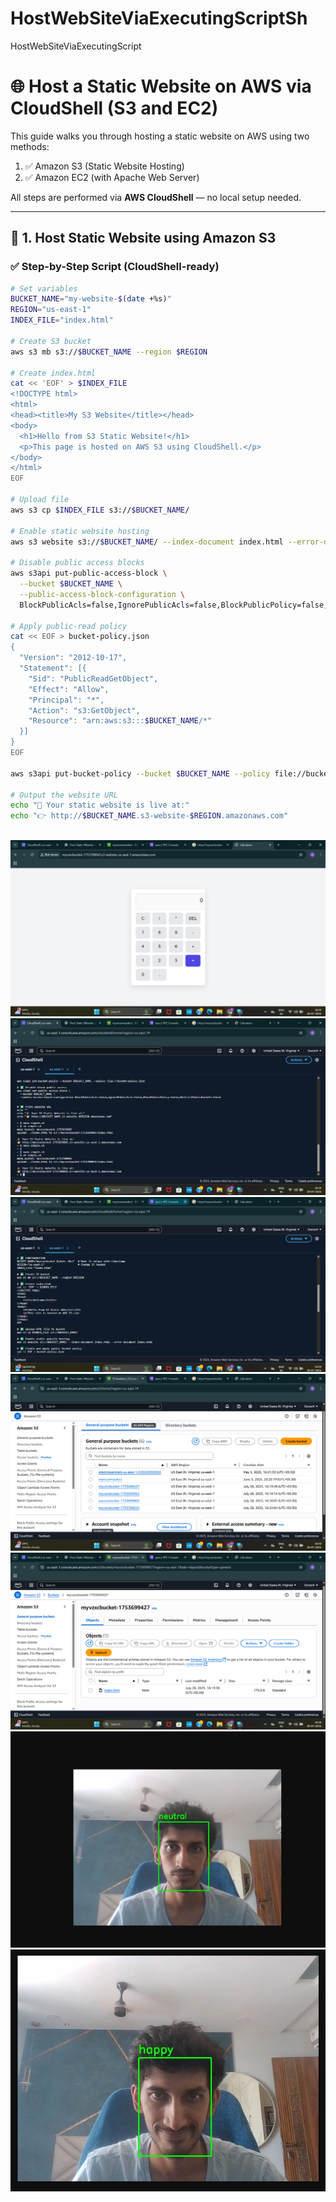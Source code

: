 # HostWebSiteViaExecutingScriptSh
HostWebSiteViaExecutingScript

# 🌐 Host a Static Website on AWS via CloudShell (S3 and EC2)

This guide walks you through hosting a static website on AWS using two methods:

1. ✅ Amazon S3 (Static Website Hosting)
2. ✅ Amazon EC2 (with Apache Web Server)

All steps are performed via **AWS CloudShell** — no local setup needed.

---

## 🚀 1. Host Static Website using Amazon S3

### ✅ Step-by-Step Script (CloudShell-ready)

```bash
# Set variables
BUCKET_NAME="my-website-$(date +%s)"
REGION="us-east-1"
INDEX_FILE="index.html"

# Create S3 bucket
aws s3 mb s3://$BUCKET_NAME --region $REGION

# Create index.html
cat << 'EOF' > $INDEX_FILE
<!DOCTYPE html>
<html>
<head><title>My S3 Website</title></head>
<body>
  <h1>Hello from S3 Static Website!</h1>
  <p>This page is hosted on AWS S3 using CloudShell.</p>
</body>
</html>
EOF

# Upload file
aws s3 cp $INDEX_FILE s3://$BUCKET_NAME/

# Enable static website hosting
aws s3 website s3://$BUCKET_NAME/ --index-document index.html --error-document index.html

# Disable public access blocks
aws s3api put-public-access-block \
  --bucket $BUCKET_NAME \
  --public-access-block-configuration \
  BlockPublicAcls=false,IgnorePublicAcls=false,BlockPublicPolicy=false,RestrictPublicBuckets=false

# Apply public-read policy
cat << EOF > bucket-policy.json
{
  "Version": "2012-10-17",
  "Statement": [{
    "Sid": "PublicReadGetObject",
    "Effect": "Allow",
    "Principal": "*",
    "Action": "s3:GetObject",
    "Resource": "arn:aws:s3:::$BUCKET_NAME/*"
  }]
}
EOF

aws s3api put-bucket-policy --bucket $BUCKET_NAME --policy file://bucket-policy.json

# Output the website URL
echo "🎉 Your static website is live at:"
echo "👉 http://$BUCKET_NAME.s3-website-$REGION.amazonaws.com"



```
![image alt](https://github.com/atharvasangale7/HostWebSiteViaExecutingScriptSh/blob/1a1f0813ba45dc0e5dfc071960845053510ccdaf/Screenshot%202025-07-28%20162448.png)
![image alt](https://github.com/atharvasangale7/HostWebSiteViaExecutingScriptSh/blob/a1b42db60128cc7ba6f428e013f70ad935e7ea7c/Screenshot%202025-07-28%20162502.png)
![image alt](https://github.com/atharvasangale7/HostWebSiteViaExecutingScriptSh/blob/a6cdc80432f83d2789048654c49151ee163313c7/Screenshot%202025-07-28%20162520.png)
![image alt](https://github.com/atharvasangale7/HostWebSiteViaExecutingScriptSh/blob/bd3442f1451695ca4091a61241df6e795ca53129/Screenshot%202025-07-28%20164031.png)
![image alt](https://github.com/atharvasangale7/HostWebSiteViaExecutingScriptSh/blob/bd3442f1451695ca4091a61241df6e795ca53129/Screenshot%202025-07-28%20164050.png)
![image alt](https://github.com/atharvasangale7/immigration-System/blob/ba64ba1f2693a35e6cd34b54e7293382808eb22e/WhatsApp%20Image%202025-06-10%20at%2012.33.19%20PM.jpeg)
![image alt](https://github.com/atharvasangale7/immigration-System/blob/3cf80a54670dd568c828e701c1cd59e14cca249b/WhatsApp%20Image%202025-06-10%20at%2012.33.20%20PM%20-%20Copy.jpeg)
